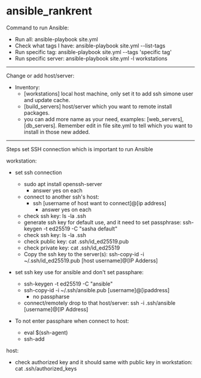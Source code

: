 # ansible_rankrent

Command to run Ansible:
- Run all: ansible-playbook site.yml
- Check what tags I have: ansible-playbook site.yml --list-tags
- Run specific tag: ansible-playbook site.yml --tags 'specific tag'
- Run specific server: ansible-playbook  site.yml -l workstations
-------------------

Change or add host/server:
- Inventory:
   - [workstations] local host machine, only set it to add ssh simone user and update cache.
   - [build_servers] host/server which you want to remote install packages.
   - you can add more name as your need, examples: [web_servers],[db_servers]. Remember edit in file site.yml to tell which you want to install in those new added.
------------------

Steps set SSH connection which is important to run Ansible

workstation:
- set ssh connection
	- sudo apt install openssh-server
		- answer yes on each
	- connect to another ssh's host: 
		- ssh [username of host want to connect]@[ip address]
			- answer yes on each
	- check ssh key: 
		ls -la .ssh
	- generate ssh key for default use, and it need to set passphrase: 
		ssh-keygen -t ed25519 -C "sasha default"
	- check ssh key: 
		ls -la .ssh	
	- check public key: 
		cat .ssh/id_ed25519.pub
	- check private key: 
		cat .ssh/id_ed25519
	- Copy the ssh key to the server(s): 
		ssh-copy-id -i ~/.ssh/id_ed25519.pub [host username]@[IP Adderss]
	
- set ssh key use for ansible and don't set passphare: 
	- ssh-keygen -t ed25519 -C "ansible"
	- ssh-copy-id -i ~/.ssh/ansible.pub [username]@[ipaddress]
		- no passpharse
	- connect/remotely drop to that host/server: 
		ssh -i .ssh/ansible [username]@[IP Address]
	
- To not enter passphare when connect to host: 
	- eval $(ssh-agent)
	- ssh-add

host:
- check authorized key and it should same with public key in workstation: 
	cat .ssh/authorized_keys
